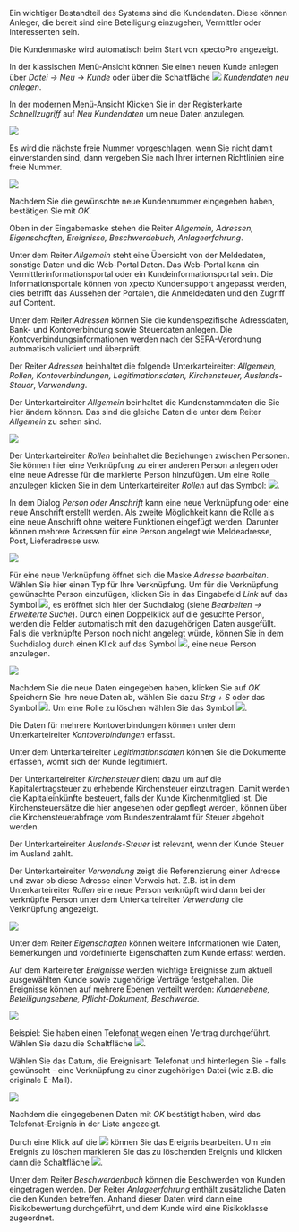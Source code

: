 Ein wichtiger Bestandteil des Systems sind die Kundendaten. Diese können Anleger, die bereit sind eine Beteiligung einzugehen, Vermittler oder Interessenten sein. 

Die Kundenmaske wird automatisch beim Start von xpectoPro angezeigt. 

In der klassischen Menü-Ansicht können Sie einen neuen Kunde anlegen über 
 *Datei → Neu → Kunde* oder über die Schaltfläche ![](http://xpecto.github.io/docs/img/img_1461145344584.png) *Kundendaten neu anlegen*.

In der modernen Menü-Ansicht Klicken Sie in der Registerkarte *Schnellzugriff* auf *Neu* *Kundendaten* um neue Daten anzulegen.

![](http://xpecto.github.io/docs/img/img_1461138567329.png)


Es wird die nächste freie Nummer vorgeschlagen, wenn Sie nicht damit einverstanden sind, dann vergeben Sie nach Ihrer internen Richtlinien eine freie Nummer. 

![](http://xpecto.github.io/docs/img/img_1461146426293.png)

Nachdem Sie die gewünschte neue Kundennummer eingegeben haben, bestätigen Sie mit *OK*. 

Oben in der Eingabemaske stehen die Reiter *Allgemein, Adressen, Eigenschaften, Ereignisse, Beschwerdebuch, Anlageerfahrung*.

Unter dem Reiter *Allgemein* steht eine Übersicht von der Meldedaten, sonstige Daten und die Web-Portal Daten. 
Das Web-Portal kann ein Vermittlerinformationsportal oder ein Kundeinformationsportal sein. Die Informationsportale können von xpecto Kundensupport angepasst werden, dies betrifft das Aussehen der  Portalen, die Anmeldedaten und den Zugriff auf Content. 

Unter dem Reiter *Adressen* können Sie die kundenspezifische Adressdaten, Bank- und Kontoverbindung sowie Steuerdaten anlegen. Die Kontoverbindungsinformationen werden nach der SEPA-Verordnung automatisch validiert und überprüft.  

Der Reiter *Adressen* beinhaltet die folgende Unterkarteireiter: *Allgemein, Rollen, Kontoverbindungen, Legitimationsdaten, Kirchensteuer, Auslands-Steuer*, *Verwendung*.

Der Unterkarteireiter *Allgemein* beinhaltet die Kundenstammdaten die Sie hier ändern können. Das sind die gleiche Daten die unter dem Reiter *Allgemein* zu sehen sind.

![](http://xpecto.github.io/docs/img/img_1461146656342.png)

Der Unterkarteireiter *Rollen* beinhaltet die Beziehungen zwischen Personen. Sie können hier eine Verknüpfung zu einer anderen Person anlegen oder eine neue Adresse für die markierte Person hinzufügen. 
Um eine Rolle anzulegen klicken Sie in dem Unterkarteireiter *Rollen* auf das Symbol:  ![](http://xpecto.github.io/docs/img/img_1461148742133.png). 

In dem Dialog *Person oder Anschrift* kann eine neue Verknüpfung oder eine neue Anschrift erstellt werden. Als zweite Möglichkeit kann die Rolle als eine neue Anschrift ohne weitere Funktionen eingefügt werden. Darunter können mehrere Adressen für eine Person angelegt wie Meldeadresse, Post, Lieferadresse usw. 

![](http://xpecto.github.io/docs/img/img_1438074839670.png)

Für eine neue Verknüpfung öffnet sich die Maske *Adresse bearbeiten*.
Wählen Sie hier einen Typ für Ihre Verknüpfung. 
Um für die Verknüpfung gewünschte Person einzufügen, klicken Sie in das Eingabefeld *Link* auf das Symbol ![](http://xpecto.github.io/docs/img/img_1461148844168.png), es eröffnet sich hier der Suchdialog (siehe *Bearbeiten → Erweiterte Suche*). 
Durch einen Doppelklick auf die gesuchte Person, werden die Felder automatisch mit den dazugehörigen Daten ausgefüllt. Falls die verknüpfte Person noch nicht angelegt würde, können Sie in dem Suchdialog durch einen Klick auf das Symbol ![](http://xpecto.github.io/docs/img/img_1461148931706.png), eine neue Person anzulegen.

![](http://xpecto.github.io/docs/img/img_1461148513327.png)

Nachdem Sie die neue Daten eingegeben haben, klicken Sie auf *OK*.  Speichern Sie Ihre neue Daten ab,  wählen Sie dazu *Strg + S* oder das Symbol ![](http://xpecto.github.io/docs/img/img_1461149300945.png).
Um eine Rolle zu löschen wählen Sie das Symbol ![](http://xpecto.github.io/docs/img/img_1461149341916.png).

Die Daten für mehrere Kontoverbindungen können unter dem Unterkarteireiter *Kontoverbindungen* erfasst.

Unter dem Unterkarteireiter *Legitimationsdaten* können Sie die Dokumente erfassen, womit sich der Kunde legitimiert.

Der Unterkarteireiter *Kirchensteuer* dient dazu um auf die Kapitalertragsteuer zu erhebende Kirchensteuer einzutragen.  Damit werden die Kapitaleinkünfte besteuert, falls der Kunde Kirchenmitglied ist. Die Kirchensteuersätze die hier angesehen oder gepflegt werden, können über die Kirchensteuerabfrage vom Bundeszentralamt für Steuer abgeholt werden.

Der Unterkarteireiter *Auslands-Steuer* ist relevant, wenn der Kunde Steuer im Ausland zahlt.

Der Unterkarteireiter *Verwendung* zeigt die Referenzierung einer Adresse und zwar ob diese Adresse einen Verweis hat. Z.B. ist in dem Unterkarteireiter *Rollen* eine neue Person verknüpft wird dann bei der verknüpfte Person unter dem Unterkarteireiter *Verwendung* die Verknüpfung angezeigt.

![](http://xpecto.github.io/docs/img/img_1461148599499.png)

Unter dem Reiter *Eigenschaften* können weitere Informationen wie Daten, Bemerkungen und vordefinierte Eigenschaften zum Kunde erfasst werden.

Auf dem Karteireiter *Ereignisse* werden wichtige Ereignisse zum aktuell ausgewählten Kunde sowie zugehörige Verträge festgehalten. Die Ereignisse können auf mehrere Ebenen verteilt werden: *Kundenebene, Beteiligungsebene, Pflicht-Dokument, Beschwerde.* 

![](http://xpecto.github.io/docs/img/img_1461149517004.png)

Beispiel: Sie haben einen Telefonat wegen einen Vertrag durchgeführt.
Wählen Sie dazu die Schaltfläche ![](http://xpecto.github.io/docs/img/img_1461149552445.png).

Wählen Sie das Datum, die Ereignisart: Telefonat und hinterlegen Sie - falls gewünscht - eine Verknüpfung zu einer zugehörigen Datei (wie z.B. die originale E-Mail). 

![](http://xpecto.github.io/docs/img/img_1438331893299.png)

Nachdem die eingegebenen Daten mit *OK* bestätigt haben, wird das Telefonat-Ereignis in der Liste  angezeigt.

Durch eine Klick auf die  ![](http://xpecto.github.io/docs/img/img_1461149799550.png) können Sie das Ereignis bearbeiten. Um ein Ereignis zu löschen markieren Sie das zu löschenden Ereignis und klicken dann  die Schaltfläche ![](http://xpecto.github.io/docs/img/img_1461149839246.png).

Unter dem Reiter *Beschwerdenbuch* können die Beschwerden von  Kunden eingetragen werden.
Der Reiter *Anlageerfahrung*  enthält zusätzliche Daten die den Kunden betreffen. Anhand dieser Daten wird dann eine Risikobewertung durchgeführt, und dem Kunde wird eine Risikoklasse zugeordnet.